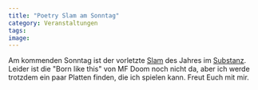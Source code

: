 ```yaml
---
title: "Poetry Slam am Sonntag"
category: Veranstaltungen
tags: 
image: 
---
```


Am kommenden Sonntag ist der vorletzte [Slam](http://www.planetslam.de/munichslam.php) des Jahres im [Substanz](http://www.substanz-club.de). Leider ist die "Born like this" von MF Doom noch nicht da, aber ich werde trotzdem ein paar Platten finden, die ich spielen kann. Freut Euch mit mir.